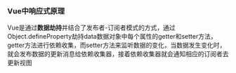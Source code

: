 ### Vue中响应式原理

Vue是通过**数据劫持**并结合了发布者-订阅者模式的方式，通过Object.defineProperty劫持data数据对象中每个属性的getter和setter方法，getter方法进行依赖收集，而setter方法来监听数据的变化，当数据发生变化时，就会发布数据的更新消息给依赖收集器，接着依赖收集器就会通知相应的订阅者去更新视图  